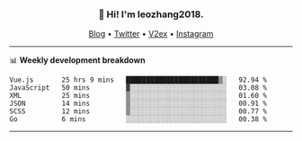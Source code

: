 <h3 align="center">👋 Hi! I'm leozhang2018.</h3>
<p align="center">
  <a href="https://leozhang2018.me">Blog</a> •
  <a href="https://twitter.com/leozhang2018">Twitter</a> •
  <a href="https://www.v2ex.com/member/leozhang">V2ex</a> •
  <a href="https://www.instagram.com/leozhanghere">Instagram</a>
</p>

-------

📊 **Weekly development breakdown**
<!--START_SECTION:waka-->

```text
Vue.js       25 hrs 9 mins   ███████████████████████▒░   92.94 %
JavaScript   50 mins         ▓░░░░░░░░░░░░░░░░░░░░░░░░   03.08 %
XML          25 mins         ▒░░░░░░░░░░░░░░░░░░░░░░░░   01.60 %
JSON         14 mins         ▒░░░░░░░░░░░░░░░░░░░░░░░░   00.91 %
SCSS         12 mins         ▒░░░░░░░░░░░░░░░░░░░░░░░░   00.77 %
Go           6 mins          ░░░░░░░░░░░░░░░░░░░░░░░░░   00.38 %
```

<!--END_SECTION:waka-->
-------
